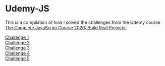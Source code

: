 # Udemy-JS

<p>This is a compilation of how I solved the challenges from the Udemy course <a href=https://www.udemy.com/course/the-complete-javascript-course/>The Complete JavaScript Course 2020: Build Real Projects!</a></p>

<a href=https://github.com/Willb14095/Udemy-JS/tree/master/challenge%201>Challenge 1</a><br>
<a href=https://github.com/Willb14095/Udemy-JS/tree/master/challenge%202>Challenge 2</a><br>
<a href=https://github.com/Willb14095/Udemy-JS/tree/master/challenge%203>Challenge 3</a><br>
<a href=https://github.com/Willb14095/Udemy-JS/tree/master/challenge%204>Challenge 4</a><br>
<a href=https://github.com/Willb14095/Udemy-JS/tree/master/challenge%205>Challenge 5</a><br>
